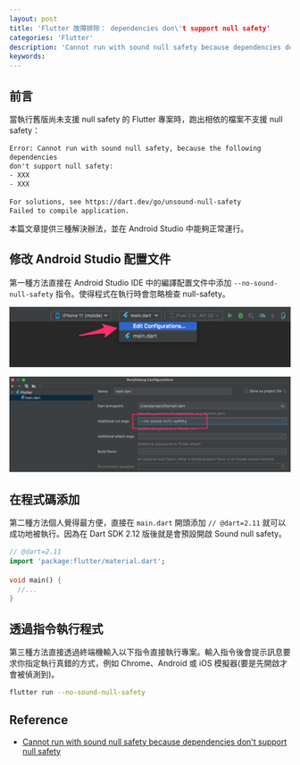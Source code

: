 ```yaml
---
layout: post
title: 'Flutter 故障排除： dependencies don\'t support null safety'
categories: 'Flutter'
description: 'Cannot run with sound null safety because dependencies don't support null safety'
keywords: 
---
```


## 前言
當執行舊版尚未支援 null safety 的 Flutter 專案時，跑出相依的檔案不支援 null safety：

```
Error: Cannot run with sound null safety, because the following dependencies
don't support null safety:
- XXX
- XXX

For solutions, see https://dart.dev/go/unsound-null-safety
Failed to compile application.
```

本篇文章提供三種解決辦法，並在 Android Studio 中能夠正常運行。

## 修改 Android Studio 配置文件
第一種方法直接在 Android Studio IDE 中的編譯配置文件中添加 `--no-sound-null-safety` 指令。使得程式在執行時會忽略檢查 null-safety。

![](/images/posts/Flutter/2022/img1110924-1.png)

![](/images/posts/Flutter/2022/img1110924-2.png)

## 在程式碼添加
第二種方法個人覺得最方便，直接在 `main.dart` 開頭添加 `// @dart=2.11` 就可以成功地被執行。因為在 Dart SDK 2.12 版後就是會預設開啟 Sound null safety。

```dart
// @dart=2.11
import 'package:flutter/material.dart';

void main() {
  //...
}
```

## 透過指令執行程式
第三種方法直接透過終端機輸入以下指令直接執行專案。輸入指令後會提示訊息要求你指定執行真錯的方式，例如 Chrome、Android 或 iOS 模擬器(要是先開啟才會被偵測到)。

```sh
flutter run --no-sound-null-safety
```

## Reference
- [Cannot run with sound null safety because dependencies don't support null safety](https://stackoverflow.com/questions/64917744/cannot-run-with-sound-null-safety-because-dependencies-dont-support-null-safety)
